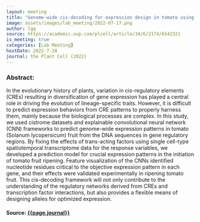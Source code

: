 ```yaml
---
layout: meeting
title: "Genome-wide cis-decoding for expression design in tomato using cistrome data and explainable deep learning"
image: assets/images/lab_meeting/2022-07-17.png
author: lgq
source: https://academic.oup.com/plcell/article/34/6/2174/6542321
is_meeting: true
categories: [Lab Meeting]
hostDate: 2022-7-20
journal: the Plant Cell (2022)
---
```

### Abstract:
In the evolutionary history of plants, variation in cis-regulatory elements (CREs) resulting in diversification of gene expression has played a central role in driving the evolution of lineage-specific traits. However, it is difficult to predict expression behaviors from CRE patterns to properly harness them, mainly because the biological processes are complex. In this study, we used cistrome datasets and explainable convolutional neural network (CNN) frameworks to predict genome-wide expression patterns in tomato (Solanum lycopersicum) fruit from the DNA sequences in gene regulatory regions. By fixing the effects of trans-acting factors using single cell-type spatiotemporal transcriptome data for the response variables, we developed a prediction model for crucial expression patterns in the initiation of tomato fruit ripening. Feature visualization of the CNNs identified nucleotide residues critical to the objective expression pattern in each gene, and their effects were validated experimentally in ripening tomato fruit. This cis-decoding framework will not only contribute to the understanding of the regulatory networks derived from CREs and transcription factor interactions, but also provides a flexible means of designing alleles for optimized expression.

#### Source: [{{page.journal}}]({{page.source}})
